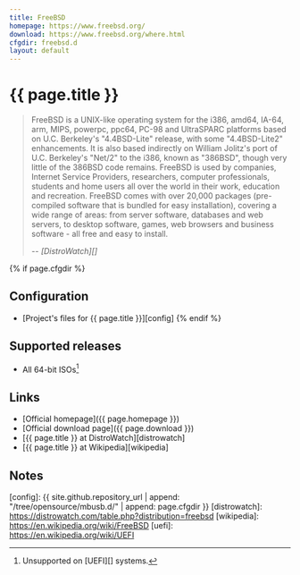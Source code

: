 ```yaml
---
title: FreeBSD
homepage: https://www.freebsd.org/
download: https://www.freebsd.org/where.html
cfgdir: freebsd.d
layout: default
---
```


# {{ page.title }}

> FreeBSD is a UNIX-like operating system for the i386, amd64, IA-64, arm, MIPS,
> powerpc, ppc64, PC-98 and UltraSPARC platforms based on U.C. Berkeley's
> "4.4BSD-Lite" release, with some "4.4BSD-Lite2" enhancements. It is also based
> indirectly on William Jolitz's port of U.C. Berkeley's "Net/2" to the i386,
> known as "386BSD", though very little of the 386BSD code remains. FreeBSD is
> used by companies, Internet Service Providers, researchers, computer
> professionals, students and home users all over the world in their work,
> education and recreation. FreeBSD comes with over 20,000 packages
> (pre-compiled software that is bundled for easy installation), covering a wide
> range of areas: from server software, databases and web servers, to desktop
> software, games, web browsers and business software - all free and easy to
> install.
>
> -- <cite markdown="1">[DistroWatch][]</cite>


{% if page.cfgdir %}
## Configuration

- [Project's files for {{ page.title }}][config]
{% endif %}


## Supported releases

- All 64-bit ISOs[^note1]


## Links

- [Official homepage]({{ page.homepage }})
- [Official download page]({{ page.download }})
- [{{ page.title }} at DistroWatch][distrowatch]
- [{{ page.title }} at Wikipedia][wikipedia]


## Notes

[^note1]: Unsupported on [UEFI][] systems.


[config]: {{ site.github.repository_url | append: "/tree/opensource/mbusb.d/" | append: page.cfgdir }}
[distrowatch]: https://distrowatch.com/table.php?distribution=freebsd
[wikipedia]: https://en.wikipedia.org/wiki/FreeBSD
[uefi]: https://en.wikipedia.org/wiki/UEFI
